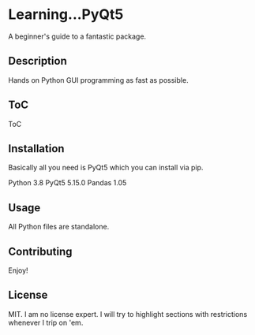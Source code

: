 # Learning...PyQt5
A beginner's guide to a fantastic package.

## Description
Hands on Python GUI programming as fast as possible.

## ToC
ToC

## Installation
Basically all you need is PyQt5 which you can install via pip.

Python 3.8
PyQt5 5.15.0
Pandas 1.05

## Usage
All Python files are standalone.

## Contributing
Enjoy!

## License
MIT. I am no license expert. I will try to highlight sections with restrictions whenever 
I trip on 'em.